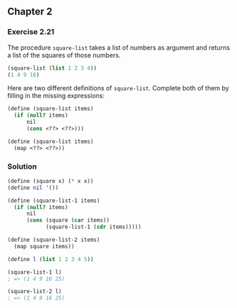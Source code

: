 ## Chapter 2

### Exercise 2.21

The procedure `square-list` takes a list of numbers as argument and returns a list of the squares of those numbers.

```scheme
(square-list (list 1 2 3 4))
(1 4 9 16)
```

Here are two different definitions of `square-list`. Complete both of them by filling in the missing expressions:

```scheme
(define (square-list items)
  (if (null? items)
      nil
      (cons <??> <??>)))

(define (square-list items)
  (map <??> <??>))
```

### Solution

```scheme
(define (square x) (* x x))
(define nil '())

(define (square-list-1 items)
  (if (null? items)
      nil
      (cons (square (car items))
            (square-list-1 (cdr items)))))

(define (square-list-2 items)
  (map square items))

(define l (list 1 2 3 4 5))

(square-list-1 l)
; => (1 4 9 16 25)

(square-list-2 l)
; => (1 4 9 16 25)
```

